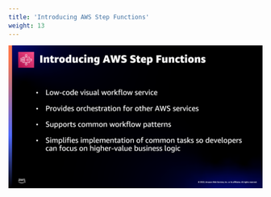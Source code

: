 ```yaml
---
title: 'Introducing AWS Step Functions'
weight: 13
---
```


![Introducing AWS Step Functions](/static/img/intro/introducing.png)
